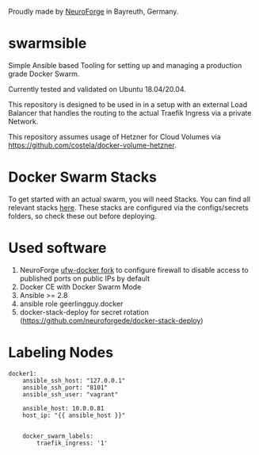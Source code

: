 Proudly made by [NeuroForge](https://neuroforge.de/) in Bayreuth, Germany.

# swarmsible

Simple Ansible based Tooling for setting up and managing a production grade Docker Swarm.

Currently tested and validated on Ubuntu 18.04/20.04.

This repository is designed to be used in in a setup with an external Load Balancer that handles the routing
to the actual Traefik Ingress via a private Network.

This repository assumes usage of Hetzner for Cloud Volumes via https://github.com/costela/docker-volume-hetzner.

# Docker Swarm Stacks

To get started with an actual swarm, you will need Stacks. You can find all relevant stacks [here](./environments/example/example-swarm/stacks).
These stacks are configured via the configs/secrets folders, so check these out before deploying.

# Used software

1. NeuroForge [ufw-docker fork](https://github.com/neuroforgede/ufw-docker) to configure firewall to disable access to published ports on public IPs by default
2. Docker CE with Docker Swarm Mode
3. Ansible >= 2.8
4. ansible role geerlingguy.docker
5. docker-stack-deploy for secret rotation (https://github.com/neuroforgede/docker-stack-deploy)

# Labeling Nodes

```
docker1:
    ansible_ssh_host: "127.0.0.1"
    ansible_ssh_port: "8101"
    ansible_ssh_user: "vagrant"

    ansible_host: 10.0.0.81
    host_ip: "{{ ansible_host }}"


    docker_swarm_labels:
        traefik_ingress: '1'
```
